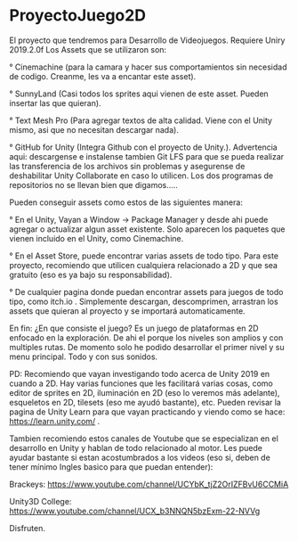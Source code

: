 # ProyectoJuego2D
El proyecto que tendremos para Desarrollo de Videojuegos. Requiere Uniry 2019.2.0f
Los Assets que se utilizaron son:

° Cinemachine (para la camara y hacer sus comportamientos sin necesidad de codigo. Creanme, les va a encantar este asset).

° SunnyLand (Casi todos los sprites aqui vienen de este asset. Pueden insertar las que quieran).

° Text Mesh Pro (Para agregar textos de alta calidad. Viene con el Unity mismo, asi que no necesitan descargar nada).

° GitHub for Unity (Integra Github con el proyecto de Unity.). Advertencia aqui: descargense e instalense tambien Git LFS para que se pueda realizar las transferencia de los archivos sin problemas y asegurense de deshabilitar Unity Collaborate en caso lo utilicen. Los dos programas de repositorios no se llevan bien que digamos.....

Pueden conseguir assets como estos de las siguientes manera:

° En el Unity, Vayan a Window -> Package Manager y desde ahi puede agregar o actualizar algun asset existente. Solo aparecen los paquetes que vienen incluido en el Unity, como Cinemachine.

° En el Asset Store, puede encontrar varias assets de todo tipo. Para este proyecto, recomiendo que utilicen cualquiera relacionado a 2D y que sea gratuito (eso es ya bajo su responsabilidad).

° De cualquier pagina donde puedan encontrar assets para juegos de todo tipo, como itch.io . Simplemente descargan, descomprimen, arrastran los assets que quieran al proyecto y se importará automaticamente.

En fin: ¿En que consiste el juego? Es un juego de plataformas en 2D enfocado en la exploración. De ahi el porque los niveles son amplios y con multiples rutas. De momento solo he podido desarrollar el primer nivel y su menu principal. Todo y con sus sonidos.

PD: Recomiendo que vayan investigando todo acerca de Unity 2019 en cuando a 2D. Hay varias funciones que les facilitará varias cosas, como editor de sprites en 2D, iluminación en 2D (eso lo veremos más adelante), esqueletos en 2D, tilesets (eso me ayudó bastante), etc. Pueden revisar la pagina de Unity Learn para que vayan practicando y viendo como se hace: https://learn.unity.com/ .

Tambien recomiendo estos canales de Youtube que se especializan en el desarrollo en Unity y hablan de todo relacionado al motor. Les puede ayudar bastante si estan acostumbrados a los videos (eso si, deben de tener mínimo Ingles basico para que puedan entender):

Brackeys: https://www.youtube.com/channel/UCYbK_tjZ2OrIZFBvU6CCMiA

Unity3D College: https://www.youtube.com/channel/UCX_b3NNQN5bzExm-22-NVVg

Disfruten.
